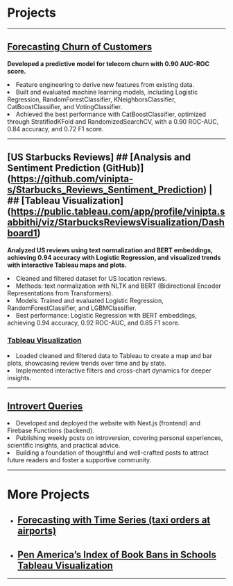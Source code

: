 # Projects

---

## [Forecasting Churn of Customers](https://github.com/vinipta-s/Forecasting_Churn_of_Customers/tree/main)

  <b>Developed a predictive model for telecom churn with 0.90 AUC-ROC score.
  </b>
  <li>
    Feature engineering to derive new features from existing data.
  </li>
  <li>
    Built and evaluated machine learning models, including Logistic Regression, RandomForestClassifier, KNeighborsClassifier, CatBoostClassifier, and VotingClassifier.
  </li>
  <li>
    Achieved the best performance with CatBoostClassifier, optimized through StratifiedKFold and RandomizedSearchCV, with a 0.90 ROC-AUC, 0.84 accuracy, and 0.72 F1 score.
  </li>

---

## [US Starbucks Reviews] ## [Analysis and Sentiment Prediction (GitHub)] (https://github.com/vinipta-s/Starbucks_Reviews_Sentiment_Prediction) | ## [Tableau Visualization] (https://public.tableau.com/app/profile/vinipta.sabbithi/viz/StarbucksReviewsVisualization/Dashboard1)
  <b> Analyzed US reviews using text normalization and BERT embeddings, achieving 0.94 accuracy with Logistic Regression, and visualized trends with interactive Tableau maps and plots.</b>
  
  <li>
    Cleaned and filtered dataset for US location reviews.
  </li>
  <li>
    Methods: text normalization with NLTK and BERT (Bidirectional Encoder Representations from Transformers). 
  </li>
  <li>
    Models: Trained and evaluated Logistic Regression, RandomForestClassifier, and LGBMClassifier.
  </li>
  <li>
    Best performance: Logistic Regression with BERT embeddings, achieving 0.94 accuracy, 0.92 ROC-AUC, and 0.85 F1 score. 
  </li>
    
  ### [Tableau Visualization](https://public.tableau.com/app/profile/vinipta.sabbithi/viz/StarbucksReviewsVisualization/Dashboard1)
  <li>
    Loaded cleaned and filtered data to Tableau to create a map and bar plots, showcasing review trends over time and by state.
  </li>
  <li>
    Implemented interactive filters and cross-chart dynamics for deeper insights.
  </li>

---

## [Introvert Queries](https://introvertqueries.com/) 
  <li>
    Developed and deployed the website with Next.js (frontend) and Firebase Functions (backend). 
  </li>
  <li>
    Publishing weekly posts on introversion, covering personal experiences, scientific insights, and practical advice.
  </li>
  <li>
    Building a foundation of thoughtful and well-crafted posts to attract future readers and foster a supportive community.
  </li>

---

# More Projects

- ## [Forecasting with Time Series (taxi orders at airports)](https://github.com/vinipta-s/Time-Series-Regression-Forecasting)
- ## [Pen America’s Index of Book Bans in Schools Tableau Visualization](https://public.tableau.com/views/PenAmericasIndexofBookBansinSchools2022-23/Dashboard1?:language=en-US&publish=yes&:sid=&:redirect=auth&:display_count=n&:origin=viz_share_link) 

---

